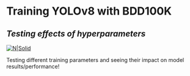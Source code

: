 # Training YOLOv8 with BDD100K
## _Testing effects of hyperparameters_

[![N|Solid](https://www.labellerr.com/blog/content/images/2022/10/BDD100K.webp)](https://nodesource.com/products/nsolid)

Testing different training parameters and seeing their impact on model results/performance!